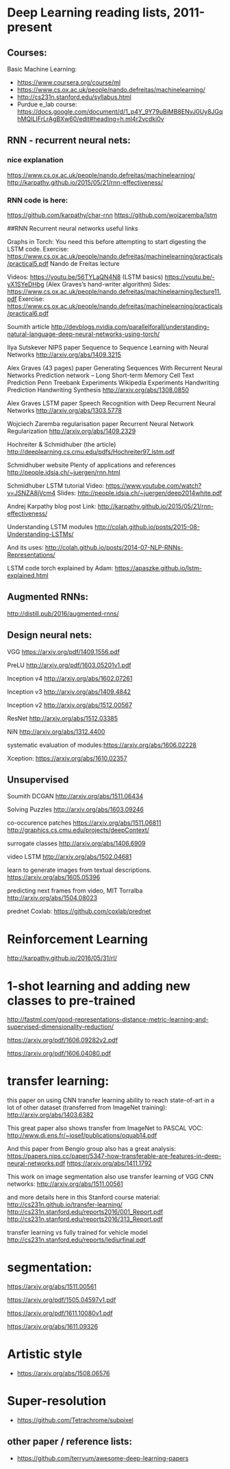 # Deep Learning reading lists, 2011-present


## Courses:

Basic Machine Learning:
- https://www.coursera.org/course/ml
- https://www.cs.ox.ac.uk/people/nando.defreitas/machinelearning/
- http://cs231n.stanford.edu/syllabus.html
- Purdue e_lab course: https://docs.google.com/document/d/1_p4Y_9Y79uBiMB8ENvJ0Uy8JGqhMQILIFrLrAgBXw60/edit#heading=h.ml4r2vcdki0v



## RNN - recurrent neural nets:

### nice explanation
https://www.cs.ox.ac.uk/people/nando.defreitas/machinelearning/
http://karpathy.github.io/2015/05/21/rnn-effectiveness/

### RNN code is here:
https://github.com/karpathy/char-rnn
https://github.com/wojzaremba/lstm


##RNN Recurrent neural networks useful links

Graphs in Torch: You need this before attempting to start digesting the LSTM code.
Exercise: https://www.cs.ox.ac.uk/people/nando.defreitas/machinelearning/practicals/practical5.pdf
Nando de Freitas lecture

Videos:
https://youtu.be/56TYLaQN4N8 (LSTM basics)
https://youtu.be/-yX1SYeDHbg (Alex Graves’s hand-writer algorithm)
Sides: https://www.cs.ox.ac.uk/people/nando.defreitas/machinelearning/lecture11.pdf
Exercise: https://www.cs.ox.ac.uk/people/nando.defreitas/machinelearning/practicals/practical6.pdf

Soumith article
http://devblogs.nvidia.com/parallelforall/understanding-natural-language-deep-neural-networks-using-torch/

Ilya Sutskever NIPS paper
Sequence to Sequence Learning with Neural Networks
http://arxiv.org/abs/1409.3215

Alex Graves (43 pages) paper
Generating Sequences With Recurrent Neural Networks
Prediction network – Long Short-term Memory Cell
Text Prediction
Penn Treebank Experiments
Wikipedia Experiments
Handwriting Prediction
Handwriting Synthesis
http://arxiv.org/abs/1308.0850

Alex Graves LSTM paper
Speech Recognition with Deep Recurrent Neural Networks
http://arxiv.org/abs/1303.5778

Wojciech Zaremba regularisation paper
Recurrent Neural Network Regularization
http://arxiv.org/abs/1409.2329

Hochreiter & Schmidhuber (the article)
http://deeplearning.cs.cmu.edu/pdfs/Hochreiter97_lstm.pdf

Schmidhuber website
Plenty of applications and references
http://people.idsia.ch/~juergen/rnn.html

Schmidhuber LSTM tutorial
Video: https://www.youtube.com/watch?v=JSNZA8jVcm4
Slides: http://people.idsia.ch/~juergen/deep2014white.pdf

Andrej Karpathy blog post
Link: http://karpathy.github.io/2015/05/21/rnn-effectiveness/

Understanding LSTM modules
http://colah.github.io/posts/2015-08-Understanding-LSTMs/

And its uses:
http://colah.github.io/posts/2014-07-NLP-RNNs-Representations/

LSTM code torch explained by Adam:
https://apaszke.github.io/lstm-explained.html

## Augmented RNNs:

http://distill.pub/2016/augmented-rnns/


## Design neural nets:

VGG https://arxiv.org/pdf/1409.1556.pdf

PreLU http://arxiv.org/pdf/1603.05201v1.pdf

Inception v4 http://arxiv.org/abs/1602.07261

Inception v3 http://arxiv.org/abs/1409.4842

Inception v2 http://arxiv.org/abs/1512.00567

ResNet http://arxiv.org/abs/1512.03385

NiN http://arxiv.org/abs/1312.4400

systematic evaluation of modules:https://arxiv.org/abs/1606.02228

Xception: https://arxiv.org/abs/1610.02357

## Unsupervised

Soumith DCGAN
http://arxiv.org/abs/1511.06434

Solving Puzzles
http://arxiv.org/abs/1603.09246

co-occurence patches
https://arxiv.org/abs/1511.06811
http://graphics.cs.cmu.edu/projects/deepContext/

surrogate classes
http://arxiv.org/abs/1406.6909

video LSTM
http://arxiv.org/abs/1502.04681

learn to generate images from textual descriptions.
https://arxiv.org/abs/1605.05396

predicting next frames from video, MIT Torralba
http://arxiv.org/abs/1504.08023

prednet Coxlab: https://github.com/coxlab/prednet

# Reinforcement Learning

http://karpathy.github.io/2016/05/31/rl/


# 1-shot learning and adding new classes to pre-trained

http://fastml.com/good-representations-distance-metric-learning-and-supervised-dimensionality-reduction/

https://arxiv.org/pdf/1606.09282v2.pdf

https://arxiv.org/pdf/1606.04080.pdf


# transfer learning:

this paper on using CNN transfer learning ability to reach state-of-art in a lot of other dataset (transferred from ImageNet training):
http://arxiv.org/abs/1403.6382

This great paper also shows transfer from ImageNet to PASCAL VOC:
http://www.di.ens.fr/~josef/publications/oquab14.pdf

And this paper from Bengio group also has a great analysis:
https://papers.nips.cc/paper/5347-how-transferable-are-features-in-deep-neural-networks.pdf
https://arxiv.org/abs/1411.1792

This work on image segmentation also use transfer learning of VGG CNN networks:
http://arxiv.org/abs/1511.00561 

and more details here in this Stanford course material:
http://cs231n.github.io/transfer-learning/
http://cs231n.stanford.edu/reports2016/001_Report.pdf
http://cs231n.stanford.edu/reports2016/313_Report.pdf

transfer learning vs fully trained for vehicle model 
http://cs231n.stanford.edu/reports/lediurfinal.pdf


# segmentation:

https://arxiv.org/abs/1511.00561

https://arxiv.org/pdf/1505.04597v1.pdf

https://arxiv.org/pdf/1611.10080v1.pdf

https://arxiv.org/abs/1611.09326



# Artistic style
- https://arxiv.org/abs/1508.06576

# Super-resolution

- https://github.com/Tetrachrome/subpixel


## other paper / reference lists:

- https://github.com/terryum/awesome-deep-learning-papers
